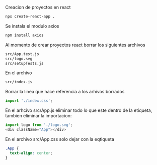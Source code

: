 Creacion de proyectos en react
```bash
npx create-react-app .
```

Se instala el modulo axios
```bash
npm install axios
```


Al momento de crear proyectos react borrar los siguientes archivos
```bash
src/App.test.js
src/logo.svg
src/setupTests.js
```

En el archivo 
```bash
src/index.js
```

Borrar la linea que hace referencia a los arhivos borrados
```js
import './index.css';
```

En el arhcivo src/App.js eliminar todo lo que este dentro de la etiqueta, tambien eliminar la importacion:
```JavaScript
import logo from './logo.svg';
<div className="App"></div>
```

En el archivo src/App.css solo dejar con la eqtiqueta
```css
.App {
  text-align: center;
}
```